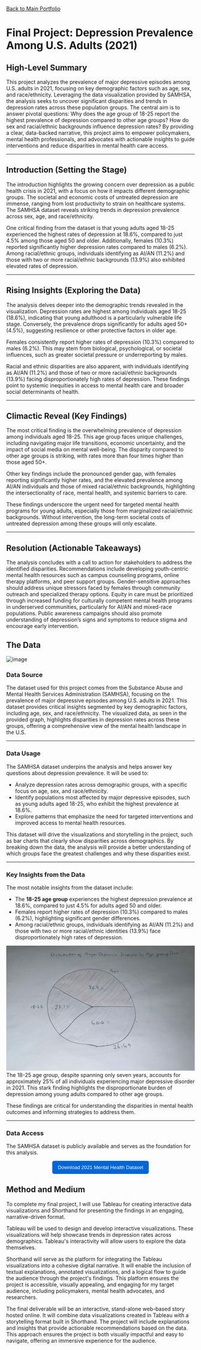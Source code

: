 [Back to Main Portfolio](README.md)

# Final Project: Depression Prevalence Among U.S. Adults (2021)

## High-Level Summary

This project analyzes the prevalence of major depressive episodes among U.S. adults in 2021, focusing on key demographic factors such as age, sex, and race/ethnicity. Leveraging the data visualization provided by SAMHSA, the analysis seeks to uncover significant disparities and trends in depression rates across these population groups. The central aim is to answer pivotal questions: Why does the age group of 18-25 report the highest prevalence of depression compared to other age groups? How do sex and racial/ethnic backgrounds influence depression rates? By providing a clear, data-backed narrative, this project aims to empower policymakers, mental health professionals, and advocates with actionable insights to guide interventions and reduce disparities in mental health care access.

---

## Introduction (Setting the Stage)

The introduction highlights the growing concern over depression as a public health crisis in 2021, with a focus on how it impacts different demographic groups. The societal and economic costs of untreated depression are immense, ranging from lost productivity to strain on healthcare systems. The SAMHSA dataset reveals striking trends in depression prevalence across sex, age, and race/ethnicity.

One critical finding from the dataset is that young adults aged 18-25 experienced the highest rates of depression at 18.6%, compared to just 4.5% among those aged 50 and older. Additionally, females (10.3%) reported significantly higher depression rates compared to males (6.2%). Among racial/ethnic groups, individuals identifying as AI/AN (11.2%) and those with two or more racial/ethnic backgrounds (13.9%) also exhibited elevated rates of depression.

---

## Rising Insights (Exploring the Data)

The analysis delves deeper into the demographic trends revealed in the visualization. Depression rates are highest among individuals aged 18-25 (18.6%), indicating that young adulthood is a particularly vulnerable life stage. Conversely, the prevalence drops significantly for adults aged 50+ (4.5%), suggesting resilience or other protective factors in older age.

Females consistently report higher rates of depression (10.3%) compared to males (6.2%). This may stem from biological, psychological, or societal influences, such as greater societal pressure or underreporting by males.

Racial and ethnic disparities are also apparent, with individuals identifying as AI/AN (11.2%) and those of two or more racial/ethnic backgrounds (13.9%) facing disproportionately high rates of depression. These findings point to systemic inequities in access to mental health care and broader social determinants of health.

---

## Climactic Reveal (Key Findings)

The most critical finding is the overwhelming prevalence of depression among individuals aged 18-25. This age group faces unique challenges, including navigating major life transitions, economic uncertainty, and the impact of social media on mental well-being. The disparity compared to other age groups is striking, with rates more than four times higher than those aged 50+.

Other key findings include the pronounced gender gap, with females reporting significantly higher rates, and the elevated prevalence among AI/AN individuals and those of mixed racial/ethnic backgrounds, highlighting the intersectionality of race, mental health, and systemic barriers to care.

These findings underscore the urgent need for targeted mental health programs for young adults, especially those from marginalized racial/ethnic backgrounds. Without intervention, the long-term societal costs of untreated depression among these groups will only escalate.

---

## Resolution (Actionable Takeaways)

The analysis concludes with a call to action for stakeholders to address the identified disparities. Recommendations include developing youth-centric mental health resources such as campus counseling programs, online therapy platforms, and peer support groups. Gender-sensitive approaches should address unique stressors faced by females through community outreach and specialized therapy options. Equity in care must be prioritized through increased funding for culturally competent mental health programs in underserved communities, particularly for AI/AN and mixed-race populations. Public awareness campaigns should also promote understanding of depression’s signs and symptoms to reduce stigma and encourage early intervention.


## The Data
![image](https://github.com/user-attachments/assets/c8d48cfe-75ca-4762-aa7b-920c7ab0ebee)

### Data Source

The dataset used for this project comes from the Substance Abuse and Mental Health Services Administration (SAMHSA), focusing on the prevalence of major depressive episodes among U.S. adults in 2021. This dataset provides critical insights segmented by key demographic factors, including age, sex, and race/ethnicity. The visualized data, as seen in the provided graph, highlights disparities in depression rates across these groups, offering a comprehensive view of the mental health landscape in the U.S.

---

### Data Usage

The SAMHSA dataset underpins the analysis and helps answer key questions about depression prevalence. It will be used to:
- Analyze depression rates across demographic groups, with a specific focus on age, sex, and race/ethnicity.
- Identify populations most affected by major depressive episodes, such as young adults aged 18-25, who exhibit the highest prevalence at 18.6%.
- Explore patterns that emphasize the need for targeted interventions and improved access to mental health resources.

This dataset will drive the visualizations and storytelling in the project, such as bar charts that clearly show disparities across demographics. By breaking down the data, the analysis will provide a better understanding of which groups face the greatest challenges and why these disparities exist.

---

### Key Insights from the Data

The most notable insights from the dataset include:
- The **18-25 age group** experiences the highest depression prevalence at 18.6%, compared to just 4.5% for adults aged 50 and older.
- Females report higher rates of depression (10.3%) compared to males (6.2%), highlighting significant gender differences.
- Among racial/ethnic groups, individuals identifying as AI/AN (11.2%) and those with two or more racial/ethnic identities (13.9%) face disproportionately high rates of depression.

![image](https://github.com/Aagam2020/Shahportfolio/blob/main/WhatsApp%20Image%202024-11-20%20at%206.27.12%20AM.jpeg)
The 18-25 age group, despite spanning only seven years, accounts for approximately 25% of all individuals experiencing major depressive disorder in 2021. This stark finding highlights the disproportionate burden of depression among young adults compared to other age groups.

These findings are critical for understanding the disparities in mental health outcomes and informing strategies to address them.

---

### Data Access

The SAMHSA dataset is publicly available and serves as the foundation for this analysis.

<p align="center">
  <a href="https://raw.githubusercontent.com/Aagam2020/Shahportfolio/main/2021%20Mental%20health%20adults%20across%20demographics.xlsx" download>
    <button style="padding: 10px 15px; background-color: #0366d6; color: white; border: none; border-radius: 5px; cursor: pointer;">
      Download 2021 Mental Health Dataset
    </button>
  </a>
</p>



## Method and Medium

To complete my final project, I will use Tableau for creating interactive data visualizations and Shorthand for presenting the findings in an engaging, narrative-driven format.

Tableau will be used to design and develop interactive visualizations. These visualizations will help showcase trends in depression rates across demographics. Tableau's interactivity will allow users to explore the data themselves.

Shorthand will serve as the platform for integrating the Tableau visualizations into a cohesive digital narrative. It will enable the inclusion of textual explanations, annotated visualizations, and a logical flow to guide the audience through the project's findings. This platform ensures the project is accessible, visually appealing, and engaging for my target audience, including policymakers, mental health advocates, and researchers.

The final deliverable will be an interactive, stand-alone web-based story hosted online. It will combine data visualizations created in Tableau with a storytelling format built in Shorthand. The project will include explanations and insights that provide actionable recommendations based on the data. This approach ensures the project is both visually impactful and easy to navigate, offering an immersive experience for the audience.
